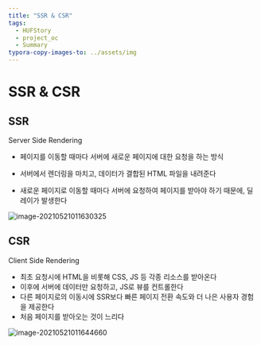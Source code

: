 ```yaml
---
title: "SSR & CSR"
tags:
  - HUFStory
  - project_oc
  - Summary
typora-copy-images-to: ../assets/img
---
```


# SSR & CSR

## SSR

Server Side Rendering

- 페이지를 이동할 때마다 서버에 새로운 페이지에 대한 요청을 하는 방식

- 서버에서 렌더링을 마치고, 데이터가 결합된 HTML 파일을 내려준다
- 새로운 페이지로 이동할 때마다 서버에 요청하여 페이지를 받아야 하기 때문에, 딜레이가 발생한다

![image-20210521011630325](C:\Users\dk866\AppData\Roaming\Typora\typora-user-images\image-20210521011630325.png)

## CSR

Client Side Rendering

- 최초 요청시에 HTML을 비롯해 CSS, JS 등 각종 리소스를 받아온다
- 이후에 서버에 데이터만 요청하고, JS로 뷰를 컨트롤한다
- 다른 페이지로의 이동시에 SSR보다 빠른 페이지 전환 속도와 더 나은 사용자 경험을 제공한다
- 처음 페이지를 받아오는 것이 느리다

![image-20210521011644660](C:\Users\dk866\AppData\Roaming\Typora\typora-user-images\image-20210521011644660.png)